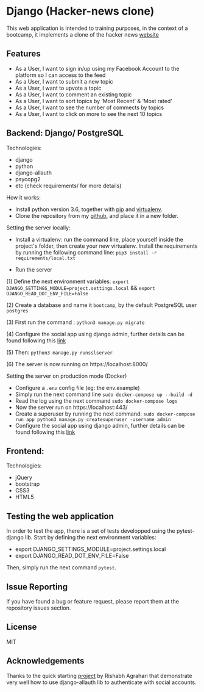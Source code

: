 # Django (Hacker-news clone)
This web application is intended to training purposes, in the context of a bootcamp, it implements a clone of the hacker news [website](https://news.ycombinator.com/)

## Features

- As a User, I want to sign in/up using my Facebook Account to the platform so I can access to the feed
- As a User, I want to submit a new topic
- As a User, I want to upvote a topic
- As a User, I want to comment an existing topic
- As a User, I want to sort topics by ‘Most Recent’ & ‘Most rated’
- As a User, I want to see the number of commects by topics
- As a User, I want to click on more to see the next 10 topics

## Backend: Django/ PostgreSQL

Technologies:
- django
- python
- django-allauth
- psycopg2
- etc (check requirements/ for more details)

How it works:

- Install python version 3.6, together with [pip](https://pip.pypa.io/en/stable/installing/) and [virtualenv](https://virtualenv.pypa.io/en/stable/installation/).
- Clone the repository from my [github](https://github.com/Mehdi6/bootcamp-hackernews), and place it in a new folder.

Setting the server locally:

- Install a virtualenv:
    run the command line, place yourself inside the project's folder, then create your new virtualenv.
    Install the requirements by running the following command line: `pip3 install -r requirements/local.txt`

- Run the server

(1) Define the next environment variables:
    `export DJANGO_SETTINGS_MODULE=project.settings.local` &&
    `export DJANGO_READ_DOT_ENV_FILE=False`

(2) Create a database and name it `bootcamp`, by the default PostgreSQL user `postgres`

(3) First run the command : `python3 manage.py migrate`

(4) Configure the social app using django admin, further details can be found following this [link](https://medium.com/@jinkwon711/django-allauth-facebook-login-b536444cbc6b)

(5) Then: `python3 manage.py runsslserver`

(6) The server is now running on https://localhost:8000/

Setting the server on production mode (Docker)
- Configure a `.env` config file (eg: the env.example)
- Simply run the next command line `sudo docker-compose up --build -d`
- Read the log using the next command `sudo docker-compose logs`
- Now the server run on https://localhost:443/
- Create a superuser by running the next command: `sudo docker-compose run app python3 manage.py createsuperuser -username admin`
- Configure the social app using django admin, further details can be found following this [link](https://medium.com/@jinkwon711/django-allauth-facebook-login-b536444cbc6b)

## Frontend:

Technologies:

- jQuery
- bootstrap
- CSS3
- HTML5

## Testing the web application

In order to test the app, there is a set of tests developped using the pytest-django lib.
Start by defining the next environment variables:
- export DJANGO_SETTINGS_MODULE=project.settings.local
- export DJANGO_READ_DOT_ENV_FILE=False

Then, simply run the next command `pytest`.

## Issue Reporting

If you have found a bug or feature request, please report them at the repository issues section.

## License

MIT

## Acknowledgements

Thanks to the quick starting [project](https://github.com/pyaf/allauthproject) by Rishabh Agrahari that demonstrate very well how to use django-allauth lib to authenticate with social accounts.
